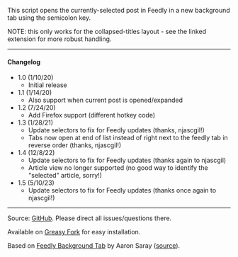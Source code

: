 This script opens the currently-selected post in Feedly in a new background tab using the semicolon key.

NOTE: this only works for the collapsed-titles layout - see the linked extension for more robust handling.

---

#### Changelog
* 1.0 (1/10/20)
  * Initial release
* 1.1 (1/14/20)
  * Also support when current post is opened/expanded
* 1.2 (7/24/20)
  * Add Firefox support (different hotkey code)
* 1.3 (1/28/21)
  * Update selectors to fix for Feedly updates (thanks, njascgil!)
  * Tabs now open at end of list instead of right next to the feedly tab in reverse order (thanks, njascgil!)
* 1.4 (12/8/22)
  * Update selectors to fix for Feedly updates (thanks again to njascgil)
  * Article view no longer supported (no good way to identify the "selected" article, sorry!)
* 1.5 (5/10/23)
  * Update selectors to fix for Feedly updates (thanks once again to njascgil!)

---

Source: [GitHub](https://github.com/theborg3of5/Userscripts/tree/master/feedlyOpenInBackground ). Please direct all issues/questions there.

Available on [Greasy Fork](https://greasyfork.org/en/scripts/394974-feedly-open-in-background-tab ) for easy installation.

Based on [Feedly Background Tab](https://chrome.google.com/webstore/detail/feedly-background-tab/gjlijkhcebalcchkhgaiflaooghmoegk ) by Aaron Saray ([source](https://github.com/aaronsaray/feedlybackgroundtab )).
